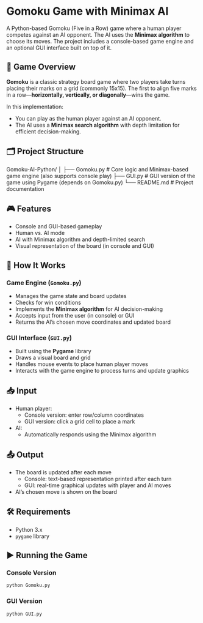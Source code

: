 # Gomoku Game with Minimax AI

A Python-based Gomoku (Five in a Row) game where a human player competes against an AI opponent. The AI uses the **Minimax algorithm** to choose its moves. The project includes a console-based game engine and an optional GUI interface built on top of it.

## 🧠 Game Overview

**Gomoku** is a classic strategy board game where two players take turns placing their marks on a grid (commonly 15x15). The first to align five marks in a row—**horizontally, vertically, or diagonally**—wins the game.

In this implementation:
- You can play as the human player against an AI opponent.
- The AI uses a **Minimax search algorithm** with depth limitation for efficient decision-making.

## 🗂️ Project Structure
Gomoku-AI-Python/
│
├── Gomoku.py # Core logic and Minimax-based game engine (also supports console play)
├── GUI.py # GUI version of the game using Pygame (depends on Gomoku.py)
└── README.md # Project documentation

## 🎮 Features

- Console and GUI-based gameplay
- Human vs. AI mode
- AI with Minimax algorithm and depth-limited search
- Visual representation of the board (in console and GUI)

## 🧩 How It Works

### Game Engine (`Gomoku.py`)
- Manages the game state and board updates
- Checks for win conditions
- Implements the **Minimax algorithm** for AI decision-making
- Accepts input from the user (in console) or GUI
- Returns the AI’s chosen move coordinates and updated board

### GUI Interface (`GUI.py`)
- Built using the **Pygame** library
- Draws a visual board and grid
- Handles mouse events to place human player moves
- Interacts with the game engine to process turns and update graphics

## 📥 Input

- Human player:
  - Console version: enter row/column coordinates
  - GUI version: click a grid cell to place a mark
- AI:
  - Automatically responds using the Minimax algorithm

## 📤 Output

- The board is updated after each move
  - Console: text-based representation printed after each turn
  - GUI: real-time graphical updates with player and AI moves
- AI’s chosen move is shown on the board

## 🛠️ Requirements

- Python 3.x
- `pygame` library

## ▶️ Running the Game

### Console Version
```bash
python Gomoku.py
```
### GUI Version
```bash
python GUI.py
```
    



